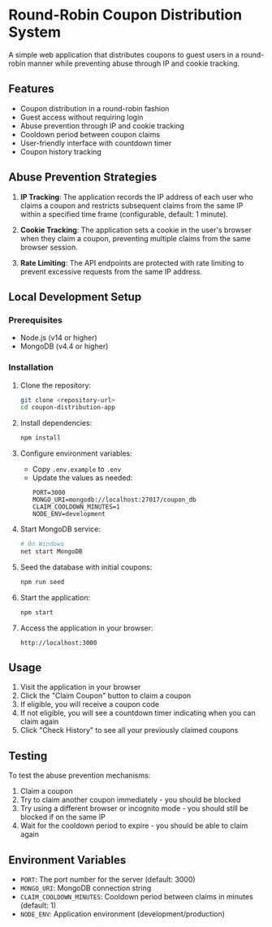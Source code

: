 # Round-Robin Coupon Distribution System

A simple web application that distributes coupons to guest users in a round-robin manner while preventing abuse through IP and cookie tracking.

## Features

- Coupon distribution in a round-robin fashion
- Guest access without requiring login
- Abuse prevention through IP and cookie tracking
- Cooldown period between coupon claims
- User-friendly interface with countdown timer
- Coupon history tracking

## Abuse Prevention Strategies

1. **IP Tracking**: The application records the IP address of each user who claims a coupon and restricts subsequent claims from the same IP within a specified time frame (configurable, default: 1 minute).

2. **Cookie Tracking**: The application sets a cookie in the user's browser when they claim a coupon, preventing multiple claims from the same browser session.

3. **Rate Limiting**: The API endpoints are protected with rate limiting to prevent excessive requests from the same IP address.

## Local Development Setup

### Prerequisites

- Node.js (v14 or higher)
- MongoDB (v4.4 or higher)

### Installation

1. Clone the repository:
   ```bash
   git clone <repository-url>
   cd coupon-distribution-app
   ```

2. Install dependencies:
   ```bash
   npm install
   ```

3. Configure environment variables:
   - Copy `.env.example` to `.env`
   - Update the values as needed:
     ```properties
     PORT=3000
     MONGO_URI=mongodb://localhost:27017/coupon_db
     CLAIM_COOLDOWN_MINUTES=1
     NODE_ENV=development
     ```

4. Start MongoDB service:
   ```bash
   # On Windows
   net start MongoDB
   ```

5. Seed the database with initial coupons:
   ```bash
   npm run seed
   ```

6. Start the application:
   ```bash
   npm start
   ```

7. Access the application in your browser:
   ```
   http://localhost:3000
   ```

## Usage

1. Visit the application in your browser
2. Click the "Claim Coupon" button to claim a coupon
3. If eligible, you will receive a coupon code
4. If not eligible, you will see a countdown timer indicating when you can claim again
5. Click "Check History" to see all your previously claimed coupons

## Testing

To test the abuse prevention mechanisms:

1. Claim a coupon
2. Try to claim another coupon immediately - you should be blocked
3. Try using a different browser or incognito mode - you should still be blocked if on the same IP
4. Wait for the cooldown period to expire - you should be able to claim again

## Environment Variables

- `PORT`: The port number for the server (default: 3000)
- `MONGO_URI`: MongoDB connection string
- `CLAIM_COOLDOWN_MINUTES`: Cooldown period between claims in minutes (default: 1)
- `NODE_ENV`: Application environment (development/production)